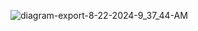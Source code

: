 ![diagram-export-8-22-2024-9_37_44-AM](https://github.com/user-attachments/assets/c28d93f3-f2a8-480c-a6e5-dc049c1519d7)
